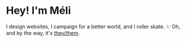# Hey! I'm Méli

I design websites, I campaign for a better world, and I roller skate. ✨
Oh, and by the way, it's [they/them](https://pronoun.is/they).
